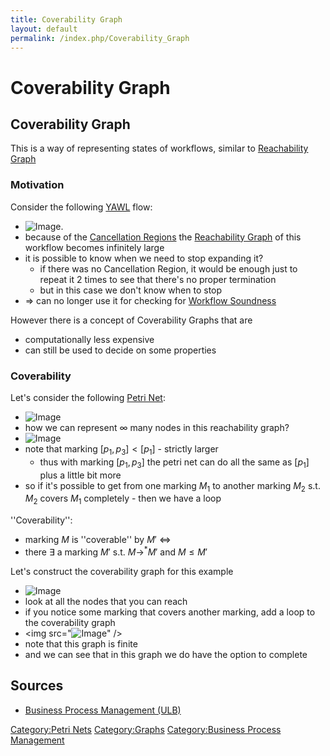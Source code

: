 ```yaml
---
title: Coverability Graph
layout: default
permalink: /index.php/Coverability_Graph
---
```


# Coverability Graph

## Coverability Graph
This is a way of representing states of workflows, similar to [Reachability Graph](Reachability_Graph)


### Motivation
Consider the following [YAWL](YAWL) flow:
- <img src="https://raw.github.com/alexeygrigorev/wiki-figures/master/ulb/bpm/yawl/yawl-cr-unboundness.png" alt="Image">.
- because of the [Cancellation Regions](Cancellation_Regions) the [Reachability Graph](Reachability_Graph) of this workflow becomes infinitely large
- it is possible to know when we need to stop expanding it?
  - if there was no Cancellation Region, it would be enough just to repeat it 2 times to see that there's no proper termination
  - but in this case we don't know when to stop 
- $\Rightarrow$ can no longer use it for checking for [Workflow Soundness](Workflow_Soundness)


However there is a concept of Coverability Graphs that are 
- computationally less expensive
- can still be used to decide on some properties


### Coverability
Let's consider the following [Petri Net](Petri_Nets):
- <img src="https://raw.github.com/alexeygrigorev/wiki-figures/master/ulb/bpm/pn/petri-net-coverability-ex.png" alt="Image">
- how we can represent $\infty$ many nodes in this reachability graph? 
- <img src="https://raw.github.com/alexeygrigorev/wiki-figures/master/ulb/bpm/pn/petri-net-coverability-ex-reach.png" alt="Image">
- note that marking $[p_1, p_3] < [p_1]$ - strictly larger 
  - thus with marking $[p_1, p_3]$ the petri net can do all the same as $[p_1]$ plus a little bit more
- so if it's possible to get from one marking $M_1$ to another marking $M_2$ s.t. $M_2$ covers $M_1$ completely - then we have a loop 


''Coverability'':
- marking $M$ is ''coverable'' by $M'$ $\iff$
- there $\exists$ a marking $M'$ s.t. $M \to^* M'$ and $M \leqslant M'$


Let's construct the coverability graph for this example
- <img src="https://raw.github.com/alexeygrigorev/wiki-figures/master/ulb/bpm/pn/petri-net-coverability-ex-reach2.png" alt="Image">
- look at all the nodes that you can reach
- if you notice some marking that covers another marking, add a loop to the coverability graph
- <img src="<img src="https://raw.github.com/alexeygrigorev/wiki-figures/master/ulb/bpm/pn/petri-net-coverability-ex-с.png" alt="Image">" />
- note that this graph is finite 
- and we can see that in this graph we do have the option to complete 


## Sources
- [Business Process Management (ULB)](Business_Process_Management_(ULB))

[Category:Petri Nets](Category_Petri_Nets)
[Category:Graphs](Category_Graphs)
[Category:Business Process Management](Category_Business_Process_Management)